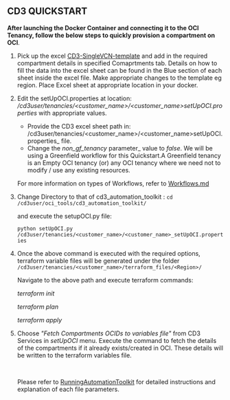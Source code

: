 ## CD3 QUICKSTART

**After launching the Docker Container and connecting it to the OCI Tenancy, follow the below steps to quickly provision a compartment on OCI**.
1. Pick up the excel [CD3-SingleVCN-template](/cd3_automation_toolkit/example) and add in the required compartment details in specified Comaprtments tab.
   Details on how to fill the data into the excel sheet can be found in the Blue section of each sheet inside the excel file. Make appropriate changes to the template eg region. Place Excel sheet at appropriate location in your docker.
   
2. Edit the setUpOCI.properties at location: _/cd3user/tenancies/<customer_name>/<customer_name>_setUpOCI.properties__ with appropriate values. 
   - Provide the CD3 excel sheet path in: /cd3user/tenancies/<customer_name>/<customer_name>setUpOCI.properties_ file.
   - Change the _non_gf_tenancy_ parameter_ value to _false_.
   We will be using a Greenfield workflow for this Quickstart.A Greenfield tenancy is an Empty OCI tenancy (or) any OCI tenancy where we need not to modify / use any existing resources.
   
   For more information on types of Workflows, refer to [Workflows.md](/cd3_automation_toolkit/documentation/user_guide/Workflows.md)
   
3. Change Directory to that of cd3_automation_toolkit :
    ```cd /cd3user/oci_tools/cd3_automation_toolkit/```
    
   and execute the setupOCI.py file:
   
   ```python setUpOCI.py /cd3user/tenancies/<customer_name>/<customer_name>_setUpOCI.properties```
   
 4. Once the above command is executed with the required options, terraform variable files will be generated under the folder 									
    ```/cd3user/tenancies/<customer_name>/terraform_files/<Region>/```
    
   	Navigate to the above path and execute terraform commands:
   
       _terraform init_
   
       _terraform plan_
     
       _terraform apply_

   
 4. Choose _"Fetch Compartments OCIDs to variables file"_ from CD3 Services in _setUpOCI_ menu. Execute the command to fetch the details of the compartments if it already exists/created in OCI. These details will be written to the terraform variables file.
    
    </br>
    
    Please refer to [RunningAutomationToolkit](/cd3_automation_toolkit/documentation/user_guide/RunningAutomationToolkit.md) for detailed instructions and explanation of each file parameters.

